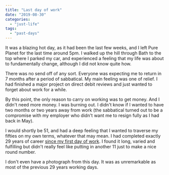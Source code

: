 ```yaml
---
title: "Last day of work"
date: "2019-08-30"
categories: 
  - "just-life"
tags: 
  - "past-days"
---
```


It was a blazing hot day, as it had been the last few weeks, and I left Pure Planet for the last time around 5pm. I walked up the hill through Bath to the top where I parked my car, and experienced a feeling that my life was about to fundamentally change, although I did not know quite how.

There was no send off of any sort. Everyone was expecting me to return in 7 months after a period of sabbatical. My main feeling was one of relief. I had finished a major project on direct debit reviews and just wanted to forget about work for a while.

By this point, the only reason to carry on working was to get money. And I didn't need more money. I was burning out. I didn't know if I wanted to have two months or two years away from work (the sabbatical turned out to be a compromise with my employer who didn't want me to resign fully as I had back in May).

I would shortly be 51, and had a deep feeling that I wanted to traverse my fifties on my own terms, whatever that may mean. I had completed exactly 29 years of career [since my first day of work](https://diary.uncountable.uk/1990/09/first-day-of-work/). I found it long, varied and fulfilling but didn't really feel like putting in another 11 just to make a nice round number.

I don't even have a photograph from this day. It was as unremarkable as most of the previous 29 years working days.
